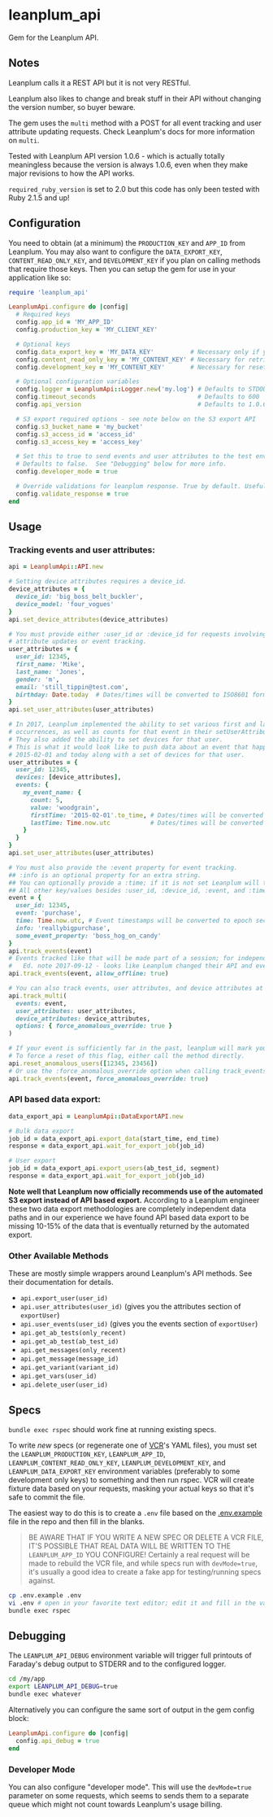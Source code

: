 # leanplum_api

Gem for the Leanplum API.

## Notes

Leanplum calls it a REST API but it is not very RESTful.

Leanplum also likes to change and break stuff in their API without changing the version number, so buyer beware.

The gem uses the `multi` method with a POST for all event tracking and user attribute updating requests.  Check Leanplum's docs for more information on `multi`.

Tested with Leanplum API version 1.0.6 - which is actually totally meaningless because the version is always 1.0.6, even when they make major revisions to how the API works.

`required_ruby_version` is set to 2.0 but this code has only been tested with Ruby 2.1.5 and up!

## Configuration

You need to obtain (at a minimum) the `PRODUCTION_KEY` and `APP_ID` from Leanplum.  You may also want to configure the `DATA_EXPORT_KEY`, `CONTENT_READ_ONLY_KEY`, and `DEVELOPMENT_KEY` if you plan on calling methods that require those keys.  Then you can setup the gem for use in your application like so:

```ruby
require 'leanplum_api'

LeanplumApi.configure do |config|
  # Required keys
  config.app_id = 'MY_APP_ID'
  config.production_key = 'MY_CLIENT_KEY'

  # Optional keys
  config.data_export_key = 'MY_DATA_KEY'          # Necessary only if you want to call data export methods.
  config.content_read_only_key = 'MY_CONTENT_KEY' # Necessary for retrieving AB test info
  config.development_key = 'MY_CONTENT_KEY'       # Necessary for resetting anomalous events

  # Optional configuration variables
  config.logger = LeanplumApi::Logger.new('my.log') # Defaults to STDOUT; the gem logger class hides passwords.
  config.timeout_seconds                            # Defaults to 600
  config.api_version                                # Defaults to 1.0.6

  # S3 export required options - see note below on the S3 export API
  config.s3_bucket_name = 'my_bucket'
  config.s3_access_id = 'access_id'
  config.s3_access_key = 'access_key'

  # Set this to true to send events and user attributes to the test environment.
  # Defaults to false.  See "Debugging" below for more info.
  config.developer_mode = true

  # Override validations for leanplum response. True by default. Useful when stubbing LP responses in application tests.  
  config.validate_response = true
end
```

## Usage

### Tracking events and user attributes:

```ruby
api = LeanplumApi::API.new

# Setting device attributes requires a device_id.
device_attributes = {
  device_id: 'big_boss_belt_buckler',
  device_model: 'four_vogues'
}
api.set_device_attributes(device_attributes)

# You must provide either :user_id or :device_id for requests involving
# attribute updates or event tracking.
user_attributes = {
  user_id: 12345,
  first_name: 'Mike',
  last_name: 'Jones',
  gender: 'm',
  email: 'still_tippin@test.com',
  birthday: Date.today  # Dates/times will be converted to ISO8601 format
}
api.set_user_attributes(user_attributes)

# In 2017, Leanplum implemented the ability to set various first and last timestamps for event
# occurrences, as well as counts for that event in their setUserAttributes API.
# They also added the ability to set devices for that user.
# This is what it would look like to push data about an event that happened 5 times between
# 2015-02-01 and today along with a set of devices for that user.
user_attributes = {
  user_id: 12345,
  devices: [device_attributes],
  events: {
    my_event_name: {
      count: 5,
      value: 'woodgrain',
      firstTime: '2015-02-01'.to_time, # Dates/times will be converted to epoch seconds
      lastTime: Time.now.utc           # Dates/times will be converted to epoch seconds
    }
  }
}
api.set_user_attributes(user_attributes)

# You must also provide the :event property for event tracking.
## :info is an optional property for an extra string.
## You can optionally provide a :time; if it is not set Leanplum will timestamp the event "now".
## All other key/values besides :user_id, :device_id, :event, and :time will be sent as event params.
event = {
  user_id: 12345,
  event: 'purchase',
  time: Time.now.utc, # Event timestamps will be converted to epoch seconds
  info: 'reallybigpurchase',
  some_event_property: 'boss_hog_on_candy'
}
api.track_events(event)
# Events tracked like that will be made part of a session; for independent events use :allow_offline
#   Ed. note 2017-09-12 - looks like Leanplum changed their API and everything is considered offline now.
api.track_events(event, allow_offline: true)

# You can also track events, user attributes, and device attributes at the same time. Magic!
api.track_multi(
  events: event,
  user_attributes: user_attributes,
  device_attributes: device_attributes,
  options: { force_anomalous_override: true }
)

# If your event is sufficiently far in the past, leanplum will mark your user as "Anomalous"
# To force a reset of this flag, either call the method directly.
api.reset_anomalous_users([12345, 23456])
# Or use the :force_anomalous_override option when calling track_events or track_multi.
api.track_events(event, force_anomalous_override: true)
```

### API based data export:

```ruby
data_export_api = LeanplumApi::DataExportAPI.new

# Bulk data export
job_id = data_export_api.export_data(start_time, end_time)
response = data_export_api.wait_for_export_job(job_id)

# User export
job_id = data_export_api.export_users(ab_test_id, segment)
response = data_export_api.wait_for_export_job(job_id)
```

**Note well that Leanplum now officially recommends use of the automated S3 export instead of API based export.**  According to a Leanplum engineer these two data export methodologies are completely independent data paths and in our experience we have found API based data export to be missing 10-15% of the data that is eventually returned by the automated export.

### Other Available Methods
These are mostly simple wrappers around Leanplum's API methods.  See their documentation for details.

* `api.export_user(user_id)`
* `api.user_attributes(user_id)` (gives you the attributes section of `exportUser`)
* `api.user_events(user_id)` (gives you the events section of `exportUser`)
* `api.get_ab_tests(only_recent)`
* `api.get_ab_test(ab_test_id)`
* `api.get_messages(only_recent)`
* `api.get_message(message_id)`
* `api.get_variant(variant_id)`
* `api.get_vars(user_id)`
* `api.delete_user(user_id)`


## Specs

`bundle exec rspec` should work fine at running existing specs.

To write _new_ specs (or regenerate one of [VCR](https://github.com/vcr/vcr)'s YAML files), you must set the `LEANPLUM_PRODUCTION_KEY`, `LEANPLUM_APP_ID`, `LEANPLUM_CONTENT_READ_ONLY_KEY`, `LEANPLUM_DEVELOPMENT_KEY`, and `LEANPLUM_DATA_EXPORT_KEY` environment variables (preferably to some development only keys) to something and then run rspec.  VCR will create fixture data based on your requests, masking your actual keys so that it's safe to commit the file.

The easiest way to do this is to create a `.env` file based on the [.env.example](.env.example) file in the repo and then fill in the blanks.

> BE AWARE THAT IF YOU WRITE A NEW SPEC OR DELETE A VCR FILE, IT'S POSSIBLE THAT REAL DATA WILL BE WRITTEN TO THE `LEANPLUM_APP_ID` YOU CONFIGURE!  Certainly a real request will be made to rebuild the VCR file, and while specs run with ```devMode=true```, it's usually a good idea to create a fake app for testing/running specs against.

```bash
cp .env.example .env
vi .env # open in your favorite text editor; edit it and fill in the various keys
bundle exec rspec
```

## Debugging

The `LEANPLUM_API_DEBUG` environment variable will trigger full printouts of Faraday's debug output to STDERR and to the configured logger.

```bash
cd /my/app
export LEANPLUM_API_DEBUG=true
bundle exec whatever
```

Alternatively you can configure the same sort of output in the gem config block:

```ruby
LeanplumApi.configure do |config|
  config.api_debug = true
end
```

### Developer Mode

You can also configure "developer mode".  This will use the `devMode=true` parameter on some requests, which seems to sends them to a separate queue which might not count towards Leanplum's usage billing.
